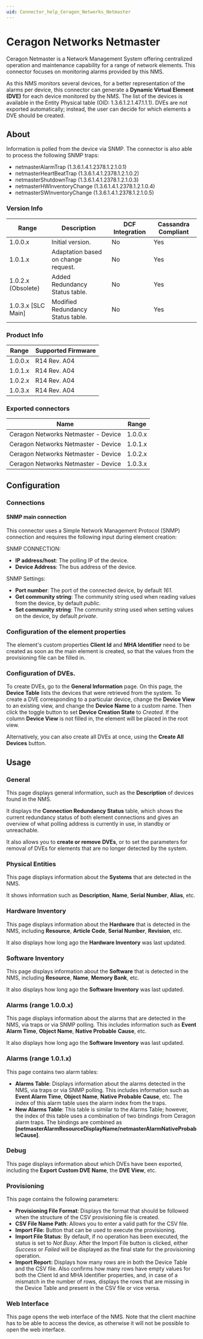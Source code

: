 ```yaml
---
uid: Connector_help_Ceragon_Networks_Netmaster
---
```


# Ceragon Networks Netmaster

Ceragon Netmaster is a Network Management System offering centralized operation and maintenance capability for a range of network elements. This connector focuses on monitoring alarms provided by this NMS.

As this NMS monitors several devices, for a better representation of the alarms per device, this connector can generate a **Dynamic Virtual Element (DVE)** for each device monitored by the NMS. The list of the devices is available in the Entity Physical table (OID: 1.3.6.1.2.1.47.1.1.1). DVEs are not exported automatically; instead, the user can decide for which elements a DVE should be created.

## About

Information is polled from the device via SNMP. The connector is also able to process the following SNMP traps:

- netmasterAlarmTrap (1.3.6.1.4.1.2378.1.2.1.0.1)
- netmasterHeartBeatTrap (1.3.6.1.4.1.2378.1.2.1.0.2)
- netmasterShutdownTrap (1.3.6.1.4.1.2378.1.2.1.0.3)
- netmasterHWInventoryChange (1.3.6.1.4.1.2378.1.2.1.0.4)
- netmasterSWInventoryChange (1.3.6.1.4.1.2378.1.2.1.0.5)

### Version Info

| **Range**            | **Description**                     | **DCF Integration** | **Cassandra Compliant** |
|----------------------|-------------------------------------|---------------------|-------------------------|
| 1.0.0.x              | Initial version.                    | No                  | Yes                     |
| 1.0.1.x              | Adaptation based on change request. | No                  | Yes                     |
| 1.0.2.x (Obsolete)   | Added Redundancy Status table.      | No                  | Yes                     |
| 1.0.3.x [SLC Main]   | Modified Redundancy Status table.   | No                  | Yes                     |

### Product Info

| Range     | Supported Firmware     |
|-----------|------------------------|
| 1.0.0.x   | R14 Rev. A04           |
| 1.0.1.x   | R14 Rev. A04           |
| 1.0.2.x   | R14 Rev. A04           |
| 1.0.3.x   | R14 Rev. A04           |

### Exported connectors

| **Name**                            | **Range** |
|-------------------------------------|-----------|
| Ceragon Networks Netmaster - Device | 1.0.0.x   |
| Ceragon Networks Netmaster - Device | 1.0.1.x   |
| Ceragon Networks Netmaster - Device | 1.0.2.x   |
| Ceragon Networks Netmaster - Device | 1.0.3.x   |

## Configuration

### Connections

#### SNMP main connection

This connector uses a Simple Network Management Protocol (SNMP) connection and requires the following input during element creation:

SNMP CONNECTION:

- **IP address/host**: The polling IP of the device.
- **Device Address**: The bus address of the device.

SNMP Settings:

- **Port number**: The port of the connected device, by default *161*.
- **Get community string**: The community string used when reading values from the device, by default *public*.
- **Set community string**: The community string used when setting values on the device, by default *private*.

### Configuration of the element properties

The element's custom properties **Client Id** and **MHA Identifier** need to be created as soon as the main element is created, so that the values from the provisioning file can be filled in.

### Configuration of DVEs.

To create DVEs, go to the **General Information** page. On this page, the **Device Table** lists the devices that were retrieved from the system. To create a DVE corresponding to a particular device, change the **Device View** to an existing view, and change the **Device Name** to a custom name. Then click the toggle button to set **Device Creation State** to *Created*. If the column **Device View** is not filled in, the element will be placed in the root view.

Alternatively, you can also create all DVEs at once, using the **Create All Devices** button.

## Usage

### General

This page displays general information, such as the **Description** of devices found in the NMS.

It displays the **Connection Redundancy Status** table, which shows the current redundancy status of both element connections and gives an overview of what polling address is currently in use, in standby or unreachable.

It also allows you to **create or remove** **DVEs**, or to set the parameters for removal of DVEs for elements that are no longer detected by the system.

### Physical Entities

This page displays information about the **Systems** that are detected in the NMS.

It shows information such as **Description**, **Name**, **Serial Number**, **Alias**, etc.

### Hardware Inventory

This page displays information about the **Hardware** that is detected in the NMS, including **Resource**, **Article Code**, **Serial Number**, **Revision**, etc.

It also displays how long ago the **Hardware Inventory** was last updated.

### Software Inventory

This page displays information about the **Software** that is detected in the NMS, including **Resource**, **Name**, **Memory Bank**, etc.

It also displays how long ago the **Software Inventory** was last updated.

### Alarms (range 1.0.0.x)

This page displays information about the alarms that are detected in the NMS, via traps or via SNMP polling. This includes information such as **Event Alarm Time**, **Object Name**, **Native Probable** **Cause**, etc.

It also displays how long ago the **Software Inventory** was last updated.

### Alarms (range 1.0.1.x)

This page contains two alarm tables:

- **Alarms Table**: Displays information about the alarms detected in the NMS, via traps or via SNMP polling. This includes information such as **Event Alarm Time**, **Object Name**, **Native Probable** **Cause**, etc. The index of this alarm table uses the alarm index from the traps.
- **New Alarms Table**: This table is similar to the Alarms Table; however, the index of this table uses a combination of two bindings from Ceragon alarm traps. The bindings are combined as **\[netmasterAlarmResourceDisplayName/netmasterAlarmNativeProbableCause\]**.

### Debug

This page displays information about which DVEs have been exported, including the **Export Custom DVE Name**, the **DVE View**, etc.

### Provisioning

This page contains the following parameters:

- **Provisioning File Format**: Displays the format that should be followed when the structure of the CSV provisioning file is created.
- **CSV File Name Path**: Allows you to enter a valid path for the CSV file.
- **Import File:** Button that can be used to execute the provisioning.
- **Import File Status**: By default, if no operation has been executed, the status is set to *Not Busy*. After the Import File button is clicked, either *Success* or *Failed* will be displayed as the final state for the provisioning operation.
- **Import Report:** Displays how many rows are in both the Device Table and the CSV file. Also confirms how many rows have empty values for both the Client Id and MHA Identifier properties, and, in case of a mismatch in the number of rows, displays the rows that are missing in the Device Table and present in the CSV file or vice versa.

### Web Interface

This page opens the web interface of the NMS. Note that the client machine has to be able to access the device, as otherwise it will not be possible to open the web interface.
